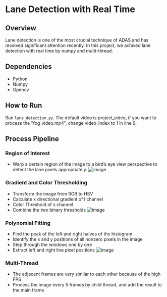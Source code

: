 # Lane Detection with Real Time

## Overview
Lane detection is one of the most crucial technique of ADAS and has received significant attention recently. In this project, we achived lane detection with real time by numpy and multi-thread.

## Dependencies
* Python
* Numpy
* Opencv

## How to Run
Run `lane_detection.py`. The default video is project_video, if you want to process the "fog_video.mp4", change video_index to 1 in line 9.

## Process Pipeline

### Region of Interest
* Warp a certain region of the image to a bird’s eye view perspective to detect the lane pixels appropriately.
![image](https://github.com/dongdonghy/realtime_lane_detection/raw/master/images/ROI.jpg)

### Gradient and Color Thresholding
* Transform the image from RGB to HSV
* Calculate x directional gradient of l channel
* Color Threshold of s channel
* Combine the two binary thresholds
![image](https://github.com/dongdonghy/realtime_lane_detection/raw/master/images/threshold.jpg)

### Polynomial Fitting
* Find the peak of the left and right halves of the histogram
* Identify the x and y positions of all nonzero pixels in the image
* Step through the windows one by one
* Extract left and right line pixel positions
![image](https://github.com/dongdonghy/realtime_lane_detection/raw/master/images/result.jpg)

### Multi-Thread
* The adjacent frames are very similar to each other because of the high FPS
* Process the image every 5 frames by child thread, and add the result to the main frame
